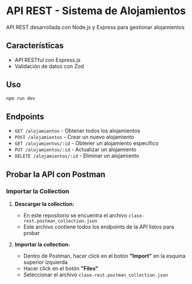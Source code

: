 # API REST - Sistema de Alojamientos

API REST desarrollada con Node.js y Express para gestionar alojamientos

## Características

- API RESTful con Express.js
- Validación de datos con Zod

## Uso

```bash
npm run dev
```

## Endpoints

- `GET /alojamientos` - Obtener todos los alojamientos
- `POST /alojamientos` - Crear un nuevo alojamiento
- `GET /alojamientos/:id` - Obtener un alojamiento específico
- `PUT /alojamientos/:id` - Actualizar un alojamiento
- `DELETE /alojamientos/:id` - Eliminar un alojamiento

## Probar la API con Postman

### Importar la Collection

1. **Descargar la collection:**
   - En este repositorio se encuentra el archivo `clase-rest.postman_collection.json`
   - Este archivo contiene todos los endpoints de la API listos para probar

2. **Importar la collection:**
   - Dentro de Postman, hacer click en el botón **"Import"** en la esquina superior izquierda
   - Hacer click en el botón **"Files"**
   - Seleccionar el archivo `clase-rest.postman_collection.json`
